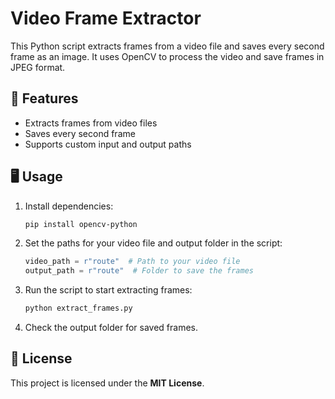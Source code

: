 # Video Frame Extractor

This Python script extracts frames from a video file and saves every second frame as an image. It uses OpenCV to process the video and save frames in JPEG format.

## 🚀 Features
- Extracts frames from video files
- Saves every second frame
- Supports custom input and output paths

## 🖥️ Usage
1. Install dependencies:
    ```bash
    pip install opencv-python
    ```

2. Set the paths for your video file and output folder in the script:
    ```python
    video_path = r"route"  # Path to your video file
    output_path = r"route"  # Folder to save the frames
    ```

3. Run the script to start extracting frames:
    ```bash
    python extract_frames.py
    ```

4. Check the output folder for saved frames.

## 📝 License
This project is licensed under the **MIT License**.
